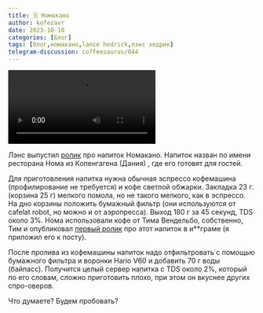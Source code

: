 ```yaml
---
title: 🗒 Номакано
author: kofezavr
date: 2023-10-10
categories: [Блог]
tags: [блог,номакано,lance hedrick,лэнс хедрик]
telegram-discussion: coffeesaurus/844
--- 
```

![Номакано](/assets/img/posts/24/01/nomakano.mp4)

Лэнс выпустил [ролик](https://www.youtube.com/watch?v=Ggmq3rVPYm8) про напиток Номакано. Напиток назван по имени ресторана Нома из Копенгагена (Дания) , где его готовят для гостей.

Для приготовления напитка нужна обычная эспрессо кофемашина (профилирование не требуется) и кофе светлой обжарки. Закладка 23 г. (корзина 25 г) мелкого помола, но не такого мелкого, как в эспрессо. На дно корзины положить бумажный фильтр (они используются от cafelat robot, но можно и от аэропресса). Выход 180 г за 45 секунд, TDS около 3%. Нома использовали кофе от Тима Вендельбо, собственно, Тим и опубликовал [первый ролик](https://www.instagram.com/p/CxKzevNMK4X/) про этот напиток в и\*\*граме (я приложил его к посту).

После пролива из кофемашины напиток надо отфильтровать с помощью бумажного фильтра и воронки Hario V60 и добавить 70 г воды (байпасс). Получится целый сервер напитка с TDS около 2%, который по его словам, сложно приготовить плохо, при этом он вкуснее других спро-оверов.

Что думаете? Будем пробовать?